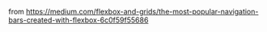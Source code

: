 from https://medium.com/flexbox-and-grids/the-most-popular-navigation-bars-created-with-flexbox-6c0f59f55686